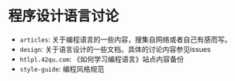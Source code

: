 程序设计语言讨论
======

  * `articles`: 关于编程语言的一些内容，搜集自网络或者自己有感而写。
  * `design`: 关于语言设计的一些文档。具体的讨论内容参见issues
  * `htlpl.42qu.com`: 《如何学习编程语言》站点内容备份
  * `style-guide`: 编程风格规范
